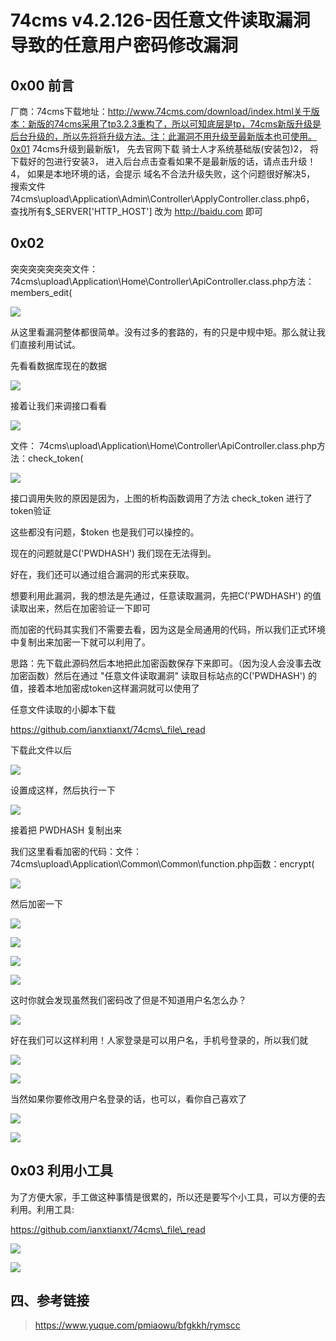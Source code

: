 74cms v4.2.126-因任意文件读取漏洞导致的任意用户密码修改漏洞
===========================================================

0x00 前言
---------

厂商：74cms下载地址：http://www.74cms.com/download/index.html关于版本：新版的74cms采用了tp3.2.3重构了，所以可知底层是tp，74cms新版升级是后台升级的，所以先将将升级方法。注：此漏洞不用升级至最新版本也可使用。0x01 74cms升级到最新版1， 先去官网下载 骑士人才系统基础版(安装包)2， 将下载好的包进行安装3， 进入后台点击查看如果不是最新版的话，请点击升级！4， 如果是本地环境的话，会提示 域名不合法升级失败，这个问题很好解决5，
搜索文件74cms\\upload\\Application\\Admin\\Controller\\ApplyController.class.php6， 查找所有\$\_SERVER\[\'HTTP\_HOST\'\] 改为 http://baidu.com 即可

0x02
----

突突突突突突突文件：74cms\\upload\\Application\\Home\\Controller\\ApiController.class.php方法：members\_edit(

![](./resource/74cmsv4.2.126-因任意文件读取漏洞导致的任意用户密码修改漏洞/media/rId23.png)

从这里看漏洞整体都很简单。没有过多的套路的，有的只是中规中矩。那么就让我们直接利用试试。

先看看数据库现在的数据

![](./resource/74cmsv4.2.126-因任意文件读取漏洞导致的任意用户密码修改漏洞/media/rId24.png)

接着让我们来调接口看看

![](./resource/74cmsv4.2.126-因任意文件读取漏洞导致的任意用户密码修改漏洞/media/rId25.png)

文件：
74cms\\upload\\Application\\Home\\Controller\\ApiController.class.php方法：check\_token(

![](./resource/74cmsv4.2.126-因任意文件读取漏洞导致的任意用户密码修改漏洞/media/rId26.png)

接口调用失败的原因是因为，上图的析构函数调用了方法 check\_token 进行了token验证

这些都没有问题，\$token 也是我们可以操控的。

现在的问题就是C(\'PWDHASH\') 我们现在无法得到。

好在，我们还可以通过组合漏洞的形式来获取。

想要利用此漏洞，我的想法是先通过，任意读取漏洞，先把C(\'PWDHASH\')
的值读取出来，然后在加密验证一下即可

而加密的代码其实我们不需要去看，因为这是全局通用的代码，所以我们正式环境中复制出来加密一下就可以利用了。

思路：先下载此源码然后本地把此加密函数保存下来即可。（因为没人会没事去改加密函数）然后在通过 "任意文件读取漏洞" 读取目标站点的C(\'PWDHASH\')
的值，接着本地加密成token这样漏洞就可以使用了

任意文件读取的小脚本下载

https://github.com/ianxtianxt/74cms\_file\_read

下载此文件以后

![](./resource/74cmsv4.2.126-因任意文件读取漏洞导致的任意用户密码修改漏洞/media/rId27.png)

设置成这样，然后执行一下

![](./resource/74cmsv4.2.126-因任意文件读取漏洞导致的任意用户密码修改漏洞/media/rId28.png)

接着把 PWDHASH 复制出来

我们这里看看加密的代码：文件：74cms\\upload\\Application\\Common\\Common\\function.php函数：encrypt(

![](./resource/74cmsv4.2.126-因任意文件读取漏洞导致的任意用户密码修改漏洞/media/rId29.png)

然后加密一下

![](./resource/74cmsv4.2.126-因任意文件读取漏洞导致的任意用户密码修改漏洞/media/rId30.png)

![](./resource/74cmsv4.2.126-因任意文件读取漏洞导致的任意用户密码修改漏洞/media/rId31.png)

![](./resource/74cmsv4.2.126-因任意文件读取漏洞导致的任意用户密码修改漏洞/media/rId32.png)

![](./resource/74cmsv4.2.126-因任意文件读取漏洞导致的任意用户密码修改漏洞/media/rId33.png)

这时你就会发现虽然我们密码改了但是不知道用户名怎么办？

![](./resource/74cmsv4.2.126-因任意文件读取漏洞导致的任意用户密码修改漏洞/media/rId34.png)

好在我们可以这样利用！人家登录是可以用户名，手机号登录的，所以我们就

![](./resource/74cmsv4.2.126-因任意文件读取漏洞导致的任意用户密码修改漏洞/media/rId35.png)

![](./resource/74cmsv4.2.126-因任意文件读取漏洞导致的任意用户密码修改漏洞/media/rId36.png)

当然如果你要修改用户名登录的话，也可以，看你自己喜欢了

![](./resource/74cmsv4.2.126-因任意文件读取漏洞导致的任意用户密码修改漏洞/media/rId37.png)

![](./resource/74cmsv4.2.126-因任意文件读取漏洞导致的任意用户密码修改漏洞/media/rId38.png)

0x03 利用小工具
---------------

为了方便大家，手工做这种事情是很累的，所以还是要写个小工具，可以方便的去利用。利用工具:

https://github.com/ianxtianxt/74cms\_file\_read

![](./resource/74cmsv4.2.126-因任意文件读取漏洞导致的任意用户密码修改漏洞/media/rId40.png)

![](./resource/74cmsv4.2.126-因任意文件读取漏洞导致的任意用户密码修改漏洞/media/rId41.png)

四、参考链接
------------

> https://www.yuque.com/pmiaowu/bfgkkh/rymscc
